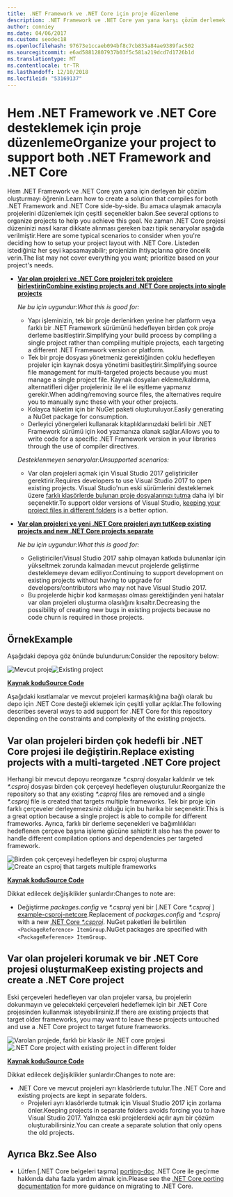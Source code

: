 ```yaml
---
title: .NET Framework ve .NET Core için proje düzenleme
description: .NET Framework ve .NET Core yan yana karşı çözüm derlemek istediğiniz proje sahipleri için yardımcı olur.
author: conniey
ms.date: 04/06/2017
ms.custom: seodec18
ms.openlocfilehash: 97673e1ccaeb094bf8c7cb835a84ae9389fac502
ms.sourcegitcommit: e6ad58812807937b03f5c581a219dcd7d1726b1d
ms.translationtype: MT
ms.contentlocale: tr-TR
ms.lasthandoff: 12/10/2018
ms.locfileid: "53169137"
---
```

# <a name="organize-your-project-to-support-both-net-framework-and-net-core"></a><span data-ttu-id="dc943-103">Hem .NET Framework ve .NET Core desteklemek için proje düzenleme</span><span class="sxs-lookup"><span data-stu-id="dc943-103">Organize your project to support both .NET Framework and .NET Core</span></span>

<span data-ttu-id="dc943-104">Hem .NET Framework ve .NET Core yan yana için derleyen bir çözüm oluşturmayı öğrenin.</span><span class="sxs-lookup"><span data-stu-id="dc943-104">Learn how to create a solution that compiles for both .NET Framework and .NET Core side-by-side.</span></span> <span data-ttu-id="dc943-105">Bu amaca ulaşmak amacıyla projelerini düzenlemek için çeşitli seçenekler bakın.</span><span class="sxs-lookup"><span data-stu-id="dc943-105">See several options to organize projects to help you achieve this goal.</span></span> <span data-ttu-id="dc943-106">Ne zaman .NET Core projesi düzeninizi nasıl karar dikkate alınması gereken bazı tipik senaryolar aşağıda verilmiştir.</span><span class="sxs-lookup"><span data-stu-id="dc943-106">Here are some typical scenarios to consider when you're deciding how to setup your project layout with .NET Core.</span></span> <span data-ttu-id="dc943-107">Listeden istediğiniz her şeyi kapsamayabilir; projenizin ihtiyaçlarına göre öncelik verin.</span><span class="sxs-lookup"><span data-stu-id="dc943-107">The list may not cover everything you want; prioritize based on your project's needs.</span></span>

* <span data-ttu-id="dc943-108">[**Var olan projeleri ve .NET Core projeleri tek projelere birleştirin**][option-csproj]</span><span class="sxs-lookup"><span data-stu-id="dc943-108">[**Combine existing projects and .NET Core projects into single projects**][option-csproj]</span></span>

  <span data-ttu-id="dc943-109">*Ne bu için uygundur:*</span><span class="sxs-lookup"><span data-stu-id="dc943-109">*What this is good for:*</span></span>
  * <span data-ttu-id="dc943-110">Yapı işleminizin, tek bir proje derlenirken yerine her platform veya farklı bir .NET Framework sürümünü hedefleyen birden çok proje derleme basitleştirir.</span><span class="sxs-lookup"><span data-stu-id="dc943-110">Simplifying your build process by compiling a single project rather than compiling multiple projects, each targeting a different .NET Framework version or platform.</span></span>
  * <span data-ttu-id="dc943-111">Tek bir proje dosyası yönetmeniz gerektiğinden çoklu hedefleyen projeler için kaynak dosya yönetimi basitleştirir.</span><span class="sxs-lookup"><span data-stu-id="dc943-111">Simplifying source file management for multi-targeted projects because you must manage a single project file.</span></span> <span data-ttu-id="dc943-112">Kaynak dosyaları ekleme/kaldırma, alternatifleri diğer projeleriniz ile el ile eşitleme yapmanız gerekir.</span><span class="sxs-lookup"><span data-stu-id="dc943-112">When adding/removing source files, the alternatives require you to manually sync these with your other projects.</span></span>
  * <span data-ttu-id="dc943-113">Kolayca tüketim için bir NuGet paketi oluşturuluyor.</span><span class="sxs-lookup"><span data-stu-id="dc943-113">Easily generating a NuGet package for consumption.</span></span>
  * <span data-ttu-id="dc943-114">Derleyici yönergeleri kullanarak kitaplıklarınızdaki belirli bir .NET Framework sürümü için kod yazmanıza olanak sağlar.</span><span class="sxs-lookup"><span data-stu-id="dc943-114">Allows you to write code for a specific .NET Framework version in your libraries through the use of compiler directives.</span></span>

  <span data-ttu-id="dc943-115">*Desteklenmeyen senaryolar:*</span><span class="sxs-lookup"><span data-stu-id="dc943-115">*Unsupported scenarios:*</span></span>
  * <span data-ttu-id="dc943-116">Var olan projeleri açmak için Visual Studio 2017 geliştiriciler gerektirir.</span><span class="sxs-lookup"><span data-stu-id="dc943-116">Requires developers to use Visual Studio 2017 to open existing projects.</span></span> <span data-ttu-id="dc943-117">Visual Studio'nun eski sürümlerini desteklemek üzere [farklı klasörlerde bulunan proje dosyalarınızı tutma](#support-vs) daha iyi bir seçenektir.</span><span class="sxs-lookup"><span data-stu-id="dc943-117">To support older versions of Visual Studio, [keeping your project files in different folders](#support-vs) is a better option.</span></span>

* <a name="support-vs"></a><span data-ttu-id="dc943-118">[**Var olan projeleri ve yeni .NET Core projeleri ayrı tut**][option-csproj-folder]</span><span class="sxs-lookup"><span data-stu-id="dc943-118">[**Keep existing projects and new .NET Core projects separate**][option-csproj-folder]</span></span>

  <span data-ttu-id="dc943-119">*Ne bu için uygundur:*</span><span class="sxs-lookup"><span data-stu-id="dc943-119">*What this is good for:*</span></span>
  * <span data-ttu-id="dc943-120">Geliştiriciler/Visual Studio 2017 sahip olmayan katkıda bulunanlar için yükseltmek zorunda kalmadan mevcut projelerde geliştirme desteklemeye devam ediliyor.</span><span class="sxs-lookup"><span data-stu-id="dc943-120">Continuing to support development on existing projects without having to upgrade for developers/contributors who may not have Visual Studio 2017.</span></span>
  * <span data-ttu-id="dc943-121">Bu projelerde hiçbir kod karmaşası olması gerektiğinden yeni hatalar var olan projeleri oluşturma olasılığını kısaltır.</span><span class="sxs-lookup"><span data-stu-id="dc943-121">Decreasing the possibility of creating new bugs in existing projects because no code churn is required in those projects.</span></span>

## <a name="example"></a><span data-ttu-id="dc943-122">Örnek</span><span class="sxs-lookup"><span data-stu-id="dc943-122">Example</span></span>

<span data-ttu-id="dc943-123">Aşağıdaki depoya göz önünde bulundurun:</span><span class="sxs-lookup"><span data-stu-id="dc943-123">Consider the repository below:</span></span>

<span data-ttu-id="dc943-124">![Mevcut proje][example-initial-project]</span><span class="sxs-lookup"><span data-stu-id="dc943-124">![Existing project][example-initial-project]</span></span>

<span data-ttu-id="dc943-125">[**Kaynak kodu**][example-initial-project-code]</span><span class="sxs-lookup"><span data-stu-id="dc943-125">[**Source Code**][example-initial-project-code]</span></span>

<span data-ttu-id="dc943-126">Aşağıdaki kısıtlamalar ve mevcut projeleri karmaşıklığına bağlı olarak bu depo için .NET Core desteği eklemek için çeşitli yollar açıklar.</span><span class="sxs-lookup"><span data-stu-id="dc943-126">The following describes several ways to add support for .NET Core for this repository depending on the constraints and complexity of the existing projects.</span></span>

## <a name="replace-existing-projects-with-a-multi-targeted-net-core-project"></a><span data-ttu-id="dc943-127">Var olan projeleri birden çok hedefli bir .NET Core projesi ile değiştirin.</span><span class="sxs-lookup"><span data-stu-id="dc943-127">Replace existing projects with a multi-targeted .NET Core project</span></span>

<span data-ttu-id="dc943-128">Herhangi bir mevcut depoyu reorganıze  *\*.csproj* dosyalar kaldırılır ve tek  *\*.csproj* dosyası birden çok çerçeveyi hedefleyen oluşturulur.</span><span class="sxs-lookup"><span data-stu-id="dc943-128">Reorganize the repository so that any existing *\*.csproj* files are removed and a single *\*.csproj* file is created that targets multiple frameworks.</span></span> <span data-ttu-id="dc943-129">Tek bir proje için farklı çerçeveler derleyemezsiniz olduğu için bu harika bir seçenektir.</span><span class="sxs-lookup"><span data-stu-id="dc943-129">This is a great option because a single project is able to compile for different frameworks.</span></span> <span data-ttu-id="dc943-130">Ayrıca, farklı bir derleme seçenekleri ve bağımlılıkları hedeflenen çerçeve başına işleme gücüne sahiptir.</span><span class="sxs-lookup"><span data-stu-id="dc943-130">It also has the power to handle different compilation options and dependencies per targeted framework.</span></span>

<span data-ttu-id="dc943-131">![Birden çok çerçeveyi hedefleyen bir csproj oluşturma][example-csproj]</span><span class="sxs-lookup"><span data-stu-id="dc943-131">![Create an csproj that targets multiple frameworks][example-csproj]</span></span>

<span data-ttu-id="dc943-132">[**Kaynak kodu**][example-csproj-code]</span><span class="sxs-lookup"><span data-stu-id="dc943-132">[**Source Code**][example-csproj-code]</span></span>

<span data-ttu-id="dc943-133">Dikkat edilecek değişiklikler şunlardır:</span><span class="sxs-lookup"><span data-stu-id="dc943-133">Changes to note are:</span></span>

* <span data-ttu-id="dc943-134">Değiştirme *packages.config* ve  *\*.csproj* yeni bir [.NET Core  *\*.csproj* ] [ example-csproj-netcore].</span><span class="sxs-lookup"><span data-stu-id="dc943-134">Replacement of *packages.config* and *\*.csproj* with a new [.NET Core *\*.csproj*][example-csproj-netcore].</span></span> <span data-ttu-id="dc943-135">NuGet paketleri ile belirtilen `<PackageReference> ItemGroup`.</span><span class="sxs-lookup"><span data-stu-id="dc943-135">NuGet packages are specified with `<PackageReference> ItemGroup`.</span></span>

## <a name="keep-existing-projects-and-create-a-net-core-project"></a><span data-ttu-id="dc943-136">Var olan projeleri korumak ve bir .NET Core projesi oluşturma</span><span class="sxs-lookup"><span data-stu-id="dc943-136">Keep existing projects and create a .NET Core project</span></span>

<span data-ttu-id="dc943-137">Eski çerçeveleri hedefleyen var olan projeler varsa, bu projelerin dokunmayın ve gelecekteki çerçeveleri hedeflemek için bir .NET Core projesinden kullanmak isteyebilirsiniz.</span><span class="sxs-lookup"><span data-stu-id="dc943-137">If there are existing projects that target older frameworks, you may want to leave these projects untouched and use a .NET Core project to target future frameworks.</span></span>

<span data-ttu-id="dc943-138">![Varolan projede, farklı bir klasör ile .NET core projesi][example-csproj-different-folder]</span><span class="sxs-lookup"><span data-stu-id="dc943-138">![.NET Core project with existing project in different folder][example-csproj-different-folder]</span></span>

<span data-ttu-id="dc943-139">[**Kaynak kodu**][example-csproj-different-code]</span><span class="sxs-lookup"><span data-stu-id="dc943-139">[**Source Code**][example-csproj-different-code]</span></span>

<span data-ttu-id="dc943-140">Dikkat edilecek değişiklikler şunlardır:</span><span class="sxs-lookup"><span data-stu-id="dc943-140">Changes to note are:</span></span>

* <span data-ttu-id="dc943-141">.NET Core ve mevcut projeleri ayrı klasörlerde tutulur.</span><span class="sxs-lookup"><span data-stu-id="dc943-141">The .NET Core and existing projects are kept in separate folders.</span></span>
  * <span data-ttu-id="dc943-142">Projeleri ayrı klasörlerde tutmak için Visual Studio 2017 için zorlama önler.</span><span class="sxs-lookup"><span data-stu-id="dc943-142">Keeping projects in separate folders avoids forcing you to have Visual Studio 2017.</span></span> <span data-ttu-id="dc943-143">Yalnızca eski projelerdeki açılır ayrı bir çözüm oluşturabilirsiniz.</span><span class="sxs-lookup"><span data-stu-id="dc943-143">You can create a separate solution that only opens the old projects.</span></span>

## <a name="see-also"></a><span data-ttu-id="dc943-144">Ayrıca Bkz.</span><span class="sxs-lookup"><span data-stu-id="dc943-144">See Also</span></span>

* <span data-ttu-id="dc943-145">Lütfen [.NET Core belgeleri taşıma] [ porting-doc] .NET Core ile geçirme hakkında daha fazla yardım almak için.</span><span class="sxs-lookup"><span data-stu-id="dc943-145">Please see the [.NET Core porting documentation][porting-doc] for more guidance on migrating to .NET Core.</span></span>

[porting-doc]: index.md
[example-initial-project]: media/project-structure/project.png "Mevcut proje"
[example-initial-project-code]: https://github.com/dotnet/samples/tree/master/framework/libraries/migrate-library/

[example-csproj]: media/project-structure/project.csproj.png "Birden çok çerçeveyi hedefleyen bir csproj oluşturma"
[example-csproj-code]: https://github.com/dotnet/samples/tree/master/framework/libraries/migrate-library-csproj/
[example-csproj-netcore]: https://github.com/dotnet/samples/tree/master/framework/libraries/migrate-library-csproj/src/Car/Car.csproj

[example-csproj-different-folder]: media/project-structure/project.csproj.different.png "Var olan farklı bir klasöre PCL'de ile .NET core projesi"
[example-csproj-different-code]: https://github.com/dotnet/samples/tree/master/framework/libraries/migrate-library-csproj-keep-existing/

[option-csproj]: #replace-existing-projects-with-a-multi-targeted-net-core-project
[option-csproj-folder]: #keep-existing-projects-and-create-a-net-core-project
